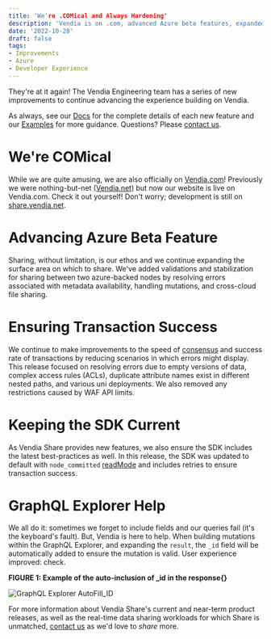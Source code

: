 ```yaml
---
title: 'We're .COMical and Always Hardening'
description: 'Vendia is on .com, advanced Azure beta features, expanded success rate for a variety of transaction scenarios, updated SDK defaults, and enhanced experience within GraphQL Explorer'
date: '2022-10-28'
draft: false
tags:
- Improvements
- Azure
- Developer Experience
---
```


They're at it again! The Vendia Engineering team has a series of new improvements to continue advancing the experience building on Vendia.  

As always, see our [Docs](https://www.vendia.com/docs/share) for the complete details of each new feature and our [Examples](https://github.com/vendia/examples) for more guidance. 
Questions? Please [contact us](https://www.vendia.com/contact-us).

# We're COMical 
While we are quite amusing, we are also officially on [Vendia.com](https://www.vendia.com)! Previously we were nothing-but-net [(Vendia.net)](https://vendia.net/) but now our website is live on Vendia.com. Check it out yourself! Don't worry; development is still on [share.vendia.net](https://share.vendia.net).

# Advancing Azure Beta Feature
Sharing, without limitation, is our ethos and we continue expanding the surface area on which to share. We've added validations and stabilization for sharing between two azure-backed nodes by resolving errors associated with metadata availability, handling mutations, and cross-cloud file sharing.

# Ensuring Transaction Success
We continue to make improvements to the speed of [consensus](https://www.vendia.com/docs/share/terms-and-definitions#consensus) and success rate of transactions by reducing scenarios in which errors might display. This release focused on resolving errors due to empty versions of data, complex access rules (ACLs), duplicate attribute names exist in different nested paths, and various uni deployments. We also removed any restrictions caused by WAF API limits.

# Keeping the SDK Current
As Vendia Share provides new features, we also ensure the SDK includes the latest best-practices as well. In this release, the SDK was updated to default with `node_committed` [readMode](https://www.vendia.com/docs/share/graphql#read-modes-for-queries) and includes retries to ensure transaction success. 

# GraphQL Explorer Help
We all do it: sometimes we forget to include fields and our queries fail (it's the keyboard's fault). But, Vendia is here to help. When building mutations within the GraphQL Explorer, and expanding the `result`, the `_id` field will be automatically added to ensure the mutation is valid.  User experience improved: check. 

**FIGURE 1: Example of the auto-inclusion of _id in the response{}**

![GraphQL Explorer AutoFill_ID](https://user-images.githubusercontent.com/105127677/198167182-cfd9108c-492f-42c2-8791-2a0e13353bf0.png)



For more information about Vendia Share's current and near-term product releases, as well as the real-time data sharing workloads for which Share is unmatched, [contact us](https://www.vendia.com/contact-us) as we'd love to _share_ more.
